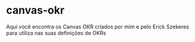 # canvas-okr
Aqui você encontra os Canvas OKR criados por mim e pelo Erick Szekeres para utiliza nas suas definições de OKRs
